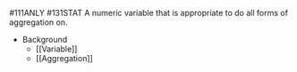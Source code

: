 #111ANLY #131STAT 
A numeric variable that is appropriate to do all forms of aggregation on.

* Background
	* [[Variable]]
	* [[Aggregation]]
